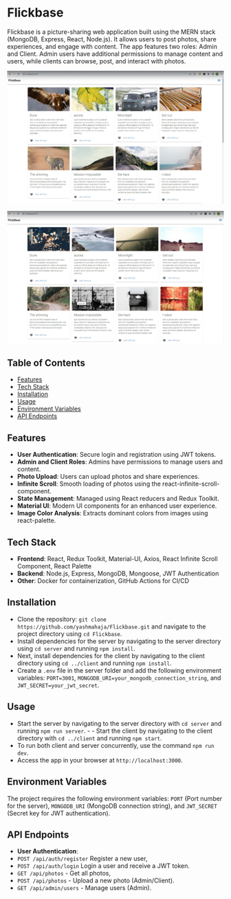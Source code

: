 # Flickbase

Flickbase is a picture-sharing web application built using the MERN stack (MongoDB, Express, React, Node.js). It allows users to post photos, share experiences, and engage with content. The app features two roles: Admin and Client. Admin users have additional permissions to manage content and users, while clients can browse, post, and interact with photos.

![Flickbase Screenshot](client/assets/photo.png)

![Flickbase Screenshot](client/assets/photo2.png)

## Table of Contents

- [Features](#features)
- [Tech Stack](#tech-stack)
- [Installation](#installation)
- [Usage](#usage)
- [Environment Variables](#environment-variables)
- [API Endpoints](#api-endpoints)


## Features

- **User Authentication**: Secure login and registration using JWT tokens.
- **Admin and Client Roles**: Admins have permissions to manage users and content.
- **Photo Upload**: Users can upload photos and share experiences.
- **Infinite Scroll**: Smooth loading of photos using the react-infinite-scroll-component.
- **State Management**: Managed using React reducers and Redux Toolkit.
- **Material UI**: Modern UI components for an enhanced user experience.
- **Image Color Analysis**: Extracts dominant colors from images using react-palette.

## Tech Stack

- **Frontend**: React, Redux Toolkit, Material-UI, Axios, React Infinite Scroll Component, React Palette
- **Backend**: Node.js, Express, MongoDB, Mongoose, JWT Authentication
- **Other**: Docker for containerization, GitHub Actions for CI/CD

## Installation

- Clone the repository: `git clone https://github.com/yashmahaja/Flickbase.git` and navigate to the        project directory using `cd Flickbase`. 
- Install dependencies for the server by navigating to the server directory using `cd server` and running `npm install`. 
- Next, install dependencies for the client by navigating to the client directory using `cd ../client` and running `npm install`. 
- Create a `.env` file in the server folder and add the following environment variables: `PORT=3001`, `MONGODB_URI=your_mongodb_connection_string`, and `JWT_SECRET=your_jwt_secret`.

## Usage

- Start the server by navigating to the server directory with `cd server` and running `npm run server`. - - Start the client by navigating to the client directory with `cd ../client` and running `npm start`. 
- To run both client and server concurrently, use the command `npm run dev`.
- Access the app in your browser at `http://localhost:3000`.

## Environment Variables

The project requires the following environment variables: `PORT` (Port number for the server), `MONGODB_URI` (MongoDB connection string), and `JWT_SECRET` (Secret key for JWT authentication).

## API Endpoints

- **User Authentication**: 
- `POST /api/auth/register` Register a new user, 
- `POST /api/auth/login` Login a user and receive a JWT token.
- `GET /api/photos` - Get all photos,
- `POST /api/photos` - Upload a new photo (Admin/Client).
- `GET /api/admin/users` - Manage users (Admin).

